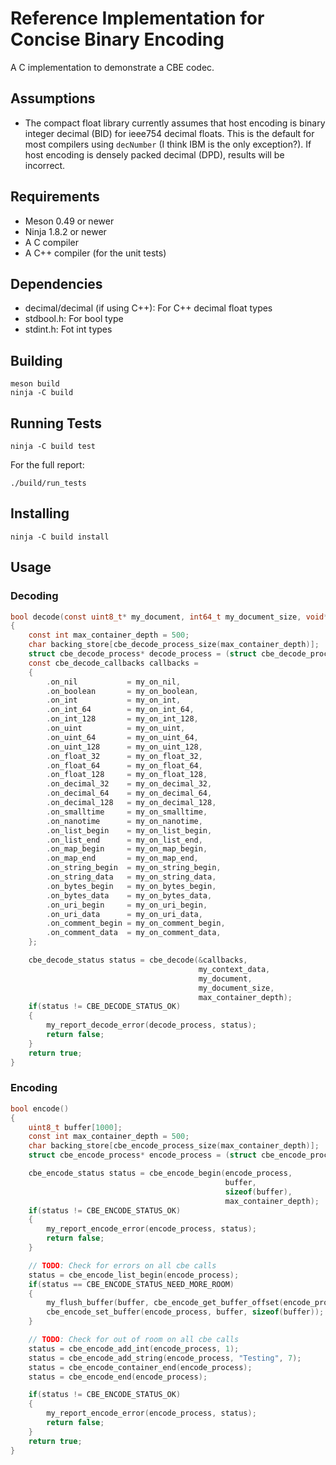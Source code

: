 Reference Implementation for Concise Binary Encoding
====================================================

A C implementation to demonstrate a CBE codec.


Assumptions
-----------

 * The compact float library currently assumes that host encoding is binary integer decimal (BID) for ieee754 decimal floats. This is the default for most compilers using `decNumber` (I think IBM is the only exception?). If host encoding is densely packed decimal (DPD), results will be incorrect.



Requirements
------------

  * Meson 0.49 or newer
  * Ninja 1.8.2 or newer
  * A C compiler
  * A C++ compiler (for the unit tests)



Dependencies
------------

 * decimal/decimal (if using C++): For C++ decimal float types
 * stdbool.h: For bool type
 * stdint.h: Fot int types



Building
--------

    meson build
    ninja -C build



Running Tests
-------------

    ninja -C build test

For the full report:

    ./build/run_tests



Installing
----------

    ninja -C build install



Usage
-----

### Decoding

```c
bool decode(const uint8_t* my_document, int64_t my_document_size, void* my_context_data)
{
    const int max_container_depth = 500;
    char backing_store[cbe_decode_process_size(max_container_depth)];
    struct cbe_decode_process* decode_process = (struct cbe_decode_process*)backing_store;
    const cbe_decode_callbacks callbacks =
    {
        .on_nil           = my_on_nil,
        .on_boolean       = my_on_boolean,
        .on_int           = my_on_int,
        .on_int_64        = my_on_int_64,
        .on_int_128       = my_on_int_128,
        .on_uint          = my_on_uint,
        .on_uint_64       = my_on_uint_64,
        .on_uint_128      = my_on_uint_128,
        .on_float_32      = my_on_float_32,
        .on_float_64      = my_on_float_64,
        .on_float_128     = my_on_float_128,
        .on_decimal_32    = my_on_decimal_32,
        .on_decimal_64    = my_on_decimal_64,
        .on_decimal_128   = my_on_decimal_128,
        .on_smalltime     = my_on_smalltime,
        .on_nanotime      = my_on_nanotime,
        .on_list_begin    = my_on_list_begin,
        .on_list_end      = my_on_list_end,
        .on_map_begin     = my_on_map_begin,
        .on_map_end       = my_on_map_end,
        .on_string_begin  = my_on_string_begin,
        .on_string_data   = my_on_string_data,
        .on_bytes_begin   = my_on_bytes_begin,
        .on_bytes_data    = my_on_bytes_data,
        .on_uri_begin     = my_on_uri_begin,
        .on_uri_data      = my_on_uri_data,
        .on_comment_begin = my_on_comment_begin,
        .on_comment_data  = my_on_comment_data,
    };

    cbe_decode_status status = cbe_decode(&callbacks,
                                          my_context_data,
                                          my_document,
                                          my_document_size,
                                          max_container_depth);
    if(status != CBE_DECODE_STATUS_OK)
    {
        my_report_decode_error(decode_process, status);
        return false;
    }
    return true;
}
```


### Encoding

```c
bool encode()
{
    uint8_t buffer[1000];
    const int max_container_depth = 500;
    char backing_store[cbe_encode_process_size(max_container_depth)];
    struct cbe_encode_process* encode_process = (struct cbe_encode_process*)backing_store;

    cbe_encode_status status = cbe_encode_begin(encode_process,
                                                buffer,
                                                sizeof(buffer),
                                                max_container_depth);
    if(status != CBE_ENCODE_STATUS_OK)
    {
        my_report_encode_error(encode_process, status);
        return false;
    }

    // TODO: Check for errors on all cbe calls
    status = cbe_encode_list_begin(encode_process);
    if(status == CBE_ENCODE_STATUS_NEED_MORE_ROOM)
    {
        my_flush_buffer(buffer, cbe_encode_get_buffer_offset(encode_process));
        cbe_encode_set_buffer(encode_process, buffer, sizeof(buffer));
    }

    // TODO: Check for out of room on all cbe calls
    status = cbe_encode_add_int(encode_process, 1);
    status = cbe_encode_add_string(encode_process, "Testing", 7);
    status = cbe_encode_container_end(encode_process);
    status = cbe_encode_end(encode_process);

    if(status != CBE_ENCODE_STATUS_OK)
    {
        my_report_encode_error(encode_process, status);
        return false;
    }
    return true;
}
```
